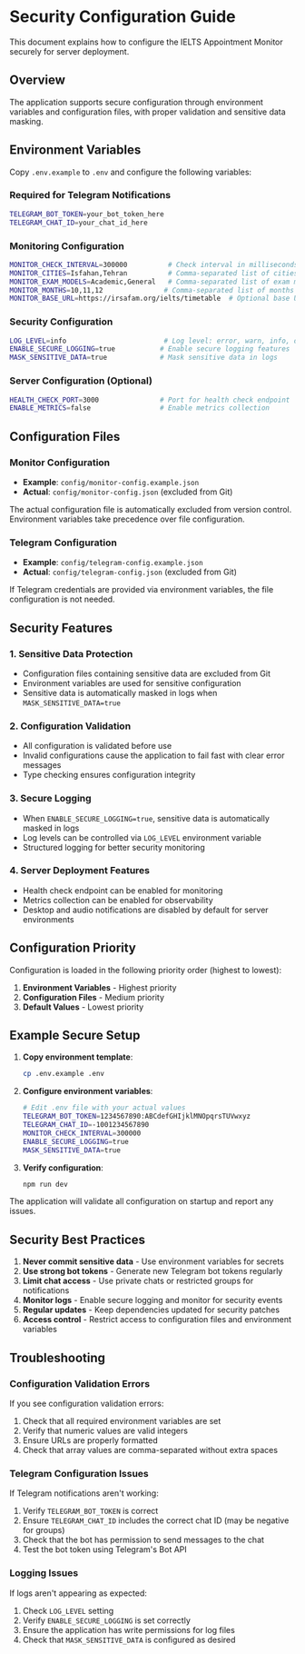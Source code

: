 # Security Configuration Guide

This document explains how to configure the IELTS Appointment Monitor securely for server deployment.

## Overview

The application supports secure configuration through environment variables and configuration files, with proper validation and sensitive data masking.

## Environment Variables

Copy `.env.example` to `.env` and configure the following variables:

### Required for Telegram Notifications
```bash
TELEGRAM_BOT_TOKEN=your_bot_token_here
TELEGRAM_CHAT_ID=your_chat_id_here
```

### Monitoring Configuration
```bash
MONITOR_CHECK_INTERVAL=300000          # Check interval in milliseconds (5 minutes)
MONITOR_CITIES=Isfahan,Tehran          # Comma-separated list of cities
MONITOR_EXAM_MODELS=Academic,General   # Comma-separated list of exam models
MONITOR_MONTHS=10,11,12               # Comma-separated list of months (1-12)
MONITOR_BASE_URL=https://irsafam.org/ielts/timetable  # Optional base URL
```

### Security Configuration
```bash
LOG_LEVEL=info                        # Log level: error, warn, info, debug
ENABLE_SECURE_LOGGING=true           # Enable secure logging features
MASK_SENSITIVE_DATA=true             # Mask sensitive data in logs
```

### Server Configuration (Optional)
```bash
HEALTH_CHECK_PORT=3000               # Port for health check endpoint
ENABLE_METRICS=false                 # Enable metrics collection
```

## Configuration Files

### Monitor Configuration
- **Example**: `config/monitor-config.example.json`
- **Actual**: `config/monitor-config.json` (excluded from Git)

The actual configuration file is automatically excluded from version control. Environment variables take precedence over file configuration.

### Telegram Configuration
- **Example**: `config/telegram-config.example.json`
- **Actual**: `config/telegram-config.json` (excluded from Git)

If Telegram credentials are provided via environment variables, the file configuration is not needed.

## Security Features

### 1. Sensitive Data Protection
- Configuration files containing sensitive data are excluded from Git
- Environment variables are used for sensitive configuration
- Sensitive data is automatically masked in logs when `MASK_SENSITIVE_DATA=true`

### 2. Configuration Validation
- All configuration is validated before use
- Invalid configurations cause the application to fail fast with clear error messages
- Type checking ensures configuration integrity

### 3. Secure Logging
- When `ENABLE_SECURE_LOGGING=true`, sensitive data is automatically masked in logs
- Log levels can be controlled via `LOG_LEVEL` environment variable
- Structured logging for better security monitoring

### 4. Server Deployment Features
- Health check endpoint can be enabled for monitoring
- Metrics collection can be enabled for observability
- Desktop and audio notifications are disabled by default for server environments

## Configuration Priority

Configuration is loaded in the following priority order (highest to lowest):

1. **Environment Variables** - Highest priority
2. **Configuration Files** - Medium priority  
3. **Default Values** - Lowest priority

## Example Secure Setup

1. **Copy environment template**:
   ```bash
   cp .env.example .env
   ```

2. **Configure environment variables**:
   ```bash
   # Edit .env file with your actual values
   TELEGRAM_BOT_TOKEN=1234567890:ABCdefGHIjklMNOpqrsTUVwxyz
   TELEGRAM_CHAT_ID=-1001234567890
   MONITOR_CHECK_INTERVAL=300000
   ENABLE_SECURE_LOGGING=true
   MASK_SENSITIVE_DATA=true
   ```

3. **Verify configuration**:
   ```bash
   npm run dev
   ```

The application will validate all configuration on startup and report any issues.

## Security Best Practices

1. **Never commit sensitive data** - Use environment variables for secrets
2. **Use strong bot tokens** - Generate new Telegram bot tokens regularly
3. **Limit chat access** - Use private chats or restricted groups for notifications
4. **Monitor logs** - Enable secure logging and monitor for security events
5. **Regular updates** - Keep dependencies updated for security patches
6. **Access control** - Restrict access to configuration files and environment variables

## Troubleshooting

### Configuration Validation Errors
If you see configuration validation errors:
1. Check that all required environment variables are set
2. Verify that numeric values are valid integers
3. Ensure URLs are properly formatted
4. Check that array values are comma-separated without extra spaces

### Telegram Configuration Issues
If Telegram notifications aren't working:
1. Verify `TELEGRAM_BOT_TOKEN` is correct
2. Ensure `TELEGRAM_CHAT_ID` includes the correct chat ID (may be negative for groups)
3. Check that the bot has permission to send messages to the chat
4. Test the bot token using Telegram's Bot API

### Logging Issues
If logs aren't appearing as expected:
1. Check `LOG_LEVEL` setting
2. Verify `ENABLE_SECURE_LOGGING` is set correctly
3. Ensure the application has write permissions for log files
4. Check that `MASK_SENSITIVE_DATA` is configured as desired